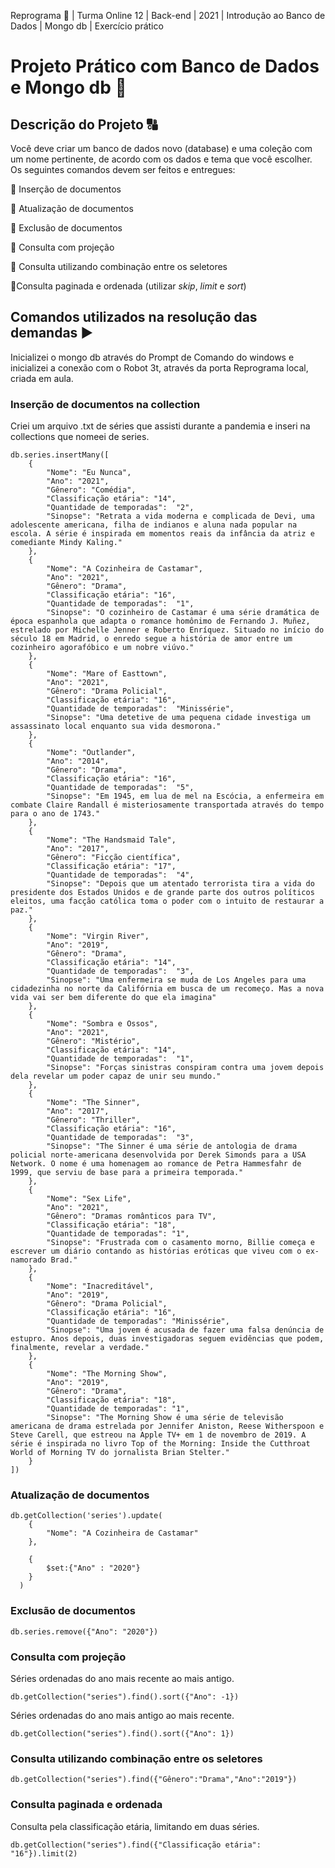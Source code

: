Reprograma :rocket: | Turma Online 12 | Back-end | 2021 | Introdução ao Banco de Dados | Mongo db | Exercício prático


# Projeto Prático com Banco de Dados e Mongo db :dancers:

## Descrição do Projeto :capital_abcd: 

<p>Você deve criar um banco de dados novo (database) e uma coleção com um nome pertinente, de acordo com os dados e tema que você escolher. Os seguintes comandos devem ser feitos e entregues:

:small_blue_diamond: Inserção de documentos

:small_blue_diamond: Atualização de documentos

:small_blue_diamond: Exclusão de documentos

:small_blue_diamond: Consulta com projeção

:small_blue_diamond: Consulta utilizando 
combinação entre os seletores

:small_blue_diamond:Consulta paginada e ordenada (utilizar *skip*, *limit* e *sort*)<p>

## Comandos utilizados na resolução das demandas :arrow_forward:

Inicializei o mongo db através do Prompt de Comando do windows e inicializei a conexão com o Robot 3t, através da porta Reprograma local, criada em aula.

### Inserção de documentos na collection

Criei um arquivo .txt de séries que assisti durante a pandemia e inseri na collections que nomeei de series.

```
db.series.insertMany([
    {   
        "Nome": "Eu Nunca",
        "Ano": "2021",
        "Gênero": "Comédia",
        "Classificação etária": "14",
        "Quantidade de temporadas":  "2",
        "Sinopse": "Retrata a vida moderna e complicada de Devi, uma adolescente americana, filha de indianos e aluna nada popular na escola. A série é inspirada em momentos reais da infância da atriz e comediante Mindy Kaling."
    },
    {   
        "Nome": "A Cozinheira de Castamar",
        "Ano": "2021",
        "Gênero": "Drama",
        "Classificação etária": "16",
        "Quantidade de temporadas":  "1",
        "Sinopse": "O cozinheiro de Castamar é uma série dramática de época espanhola que adapta o romance homônimo de Fernando J. Muñez, estrelado por Michelle Jenner e Roberto Enríquez. Situado no início do século 18 em Madrid, o enredo segue a história de amor entre um cozinheiro agorafóbico e um nobre viúvo."
    },
    {   
        "Nome": "Mare of Easttown", 
        "Ano": "2021",
        "Gênero": "Drama Policial",
        "Classificação etária": "16",
        "Quantidade de temporadas":  "Minissérie",
        "Sinopse": "Uma detetive de uma pequena cidade investiga um assassinato local enquanto sua vida desmorona."
    },
    {   
        "Nome": "Outlander", 
        "Ano": "2014",
        "Gênero": "Drama",
        "Classificação etária": "16",
        "Quantidade de temporadas":  "5",
        "Sinopse": "Em 1945, em lua de mel na Escócia, a enfermeira em combate Claire Randall é misteriosamente transportada através do tempo para o ano de 1743."
    },
    {   
        "Nome": "The Handsmaid Tale", 
        "Ano": "2017",
        "Gênero": "Ficção científica",
        "Classificação etária": "17",
        "Quantidade de temporadas":  "4",
        "Sinopse": "Depois que um atentado terrorista tira a vida do presidente dos Estados Unidos e de grande parte dos outros políticos eleitos, uma facção católica toma o poder com o intuito de restaurar a paz."
    },
    {   
        "Nome": "Virgin River",
        "Ano": "2019",
        "Gênero": "Drama",
        "Classificação etária": "14",
        "Quantidade de temporadas":  "3",
        "Sinopse": "Uma enfermeira se muda de Los Angeles para uma cidadezinha no norte da Califórnia em busca de um recomeço. Mas a nova vida vai ser bem diferente do que ela imagina"
    },
    {   
        "Nome": "Sombra e Ossos", 
        "Ano": "2021",
        "Gênero": "Mistério",
        "Classificação etária": "14",
        "Quantidade de temporadas":  "1",
        "Sinopse": "Forças sinistras conspiram contra uma jovem depois dela revelar um poder capaz de unir seu mundo."
    },
    {   
        "Nome": "The Sinner", 
        "Ano": "2017",
        "Gênero": "Thriller",
        "Classificação etária": "16",
        "Quantidade de temporadas":  "3",
        "Sinopse": "The Sinner é uma série de antologia de drama policial norte-americana desenvolvida por Derek Simonds para a USA Network. O nome é uma homenagem ao romance de Petra Hammesfahr de 1999, que serviu de base para a primeira temporada."
    },
    {   
        "Nome": "Sex Life", 
        "Ano": "2021",
        "Gênero": "Dramas românticos para TV",
        "Classificação etária": "18",
        "Quantidade de temporadas": "1",
        "Sinopse": "Frustrada com o casamento morno, Billie começa e escrever um diário contando as histórias eróticas que viveu com o ex-namorado Brad."
    },
    {   
        "Nome": "Inacreditável", 
        "Ano": "2019",
        "Gênero": "Drama Policial",
        "Classificação etária": "16",
        "Quantidade de temporadas": "Minissérie",
        "Sinopse": "Uma jovem é acusada de fazer uma falsa denúncia de estupro. Anos depois, duas investigadoras seguem evidências que podem, finalmente, revelar a verdade."
    },
    {   
        "Nome": "The Morning Show", 
        "Ano": "2019",
        "Gênero": "Drama",
        "Classificação etária": "18",
        "Quantidade de temporadas": "1",
        "Sinopse": "The Morning Show é uma série de televisão americana de drama estrelada por Jennifer Aniston, Reese Witherspoon e Steve Carell, que estreou na Apple TV+ em 1 de novembro de 2019. A série é inspirada no livro Top of the Morning: Inside the Cutthroat World of Morning TV do jornalista Brian Stelter."
    }
])
```

### Atualização de documentos

```
db.getCollection('series').update(
    {
        "Nome": "A Cozinheira de Castamar"
    },
    
    {
        $set:{"Ano" : "2020"}
    }
  )
```

### Exclusão de documentos

```
db.series.remove({"Ano": "2020"})
```

### Consulta com projeção

Séries ordenadas do ano mais recente ao mais antigo.
```
db.getCollection("series").find().sort({"Ano": -1})
```
Séries ordenadas do ano mais antigo ao mais recente.
```
db.getCollection("series").find().sort({"Ano": 1})
```

### Consulta utilizando combinação entre os seletores
```
db.getCollection("series").find({"Gênero":"Drama","Ano":"2019"})
```
### Consulta paginada e ordenada

Consulta pela classificação etária, limitando em duas séries.
```
db.getCollection("series").find({"Classificação etária": "16"}).limit(2)
```